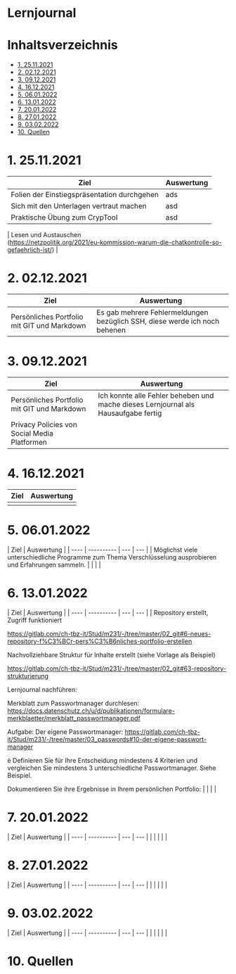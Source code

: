 # Lernjournal <!-- omit in toc -->

# Inhaltsverzeichnis <!-- omit in toc -->

- [1. 25.11.2021](#1-25112021)
- [2. 02.12.2021](#2-02122021)
- [3. 09.12.2021](#3-09122021)
- [4. 16.12.2021](#4-16122021)
- [5. 06.01.2022](#5-06012022)
- [6. 13.01.2022](#6-13012022)
- [7. 20.01.2022](#7-20012022)
- [8. 27.01.2022](#8-27012022)
- [9. 03.02.2022](#9-03022022)
- [10. Quellen](#10-quellen)

# 1. 25.11.2021

| Ziel                                        | Auswertung |
| ------------------------------------------- | ---------- |
| Folien der Einstiegspräsentation durchgehen | ads        |
| Sich mit den Unterlagen vertraut machen     | asd        |
| Praktische Übung zum CrypTool               | asd        |

| Lesen und Austauschen<br />(https://netzpolitik.org/2021/eu-kommission-warum-die-chatkontrolle-so-gefaehrlich-ist/) |

# 2. 02.12.2021

| Ziel                                        | Auswertung                                                                 |
| ------------------------------------------- | -------------------------------------------------------------------------- |
| Persönliches Portfolio mit GIT und Markdown | Es gab mehrere Fehlermeldungen bezüglich SSH, diese werde ich noch behenen |

# 3. 09.12.2021

| Ziel                                         | Auswertung                                                                         |
| -------------------------------------------- | ---------------------------------------------------------------------------------- |
| Persönliches Portfolio mit GIT und Markdown  | Ich konnte alle Fehler beheben und mache dieses Lernjournal als Hausaufgabe fertig |
| Privacy Policies von Social Media Platformen |                                                                                    |

# 4. 16.12.2021

| Ziel | Auswertung |
| ---- | ---------- |
|      |            |

# 5. 06.01.2022

| Ziel | Auswertung |
| ---- | ---------- | --- | --- |
| Möglichst viele unterschiedliche Programme zum Thema Verschlüsselung ausprobieren und Erfahrungen sammeln.     |            |     |     |

# 6. 13.01.2022

| Ziel | Auswertung |
| ---- | ---------- | --- | --- |
| Repository erstellt, Zugriff funktioniert
	

		
https://gitlab.com/ch-tbz-it/Stud/m231/-/tree/master/02_git#6-neues-repository-f%C3%BCr-pers%C3%B6nliches-portfolio-erstellen 
	
	
	
Nachvollziehbare Struktur für Inhalte erstellt (siehe Vorlage als Beispiel)
	

		
https://gitlab.com/ch-tbz-it/Stud/m231/-/tree/master/02_git#63-repository-strukturierung 
	
	
	
Lernjournal nachführen:
	
	
Merkblatt zum Passwortmanager durchlesen:
	https://docs.datenschutz.ch/u/d/publikationen/formulare-merkblaetter/merkblatt_passwortmanager.pdf
	
Aufgabe: Der eigene Passwortmanager:
	https://gitlab.com/ch-tbz-it/Stud/m231/-/tree/master/03_passwords#10-der-eigene-passwort-manager
	

		
è Definieren Sie für Ihre Entscheidung mindestens 4 Kriterien und vergleichen Sie mindestens 3 unterschiedliche Passwortmanager. Siehe Beispiel.
	
	
	
Dokumentieren Sie ihre Ergebnisse in Ihrem persönlichen Portfolio:     |            |     |     |

# 7. 20.01.2022

| Ziel | Auswertung |
| ---- | ---------- | --- | --- |
|      |            |     |     |

# 8. 27.01.2022

| Ziel | Auswertung |
| ---- | ---------- | --- | --- |
|      |            |     |     |

# 9. 03.02.2022

| Ziel | Auswertung |
| ---- | ---------- | --- | --- |
|      |            |     |     |

# 10. Quellen
